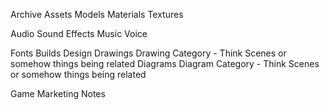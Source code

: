 

Archive
Assets
   Models
   Materials
   Textures

   Audio
      Sound Effects
      Music
      Voice
      
   Fonts
Builds
Design
   Drawings
      Drawing Category - Think Scenes or somehow things being related
   Diagrams
      Diagram Category - Think Scenes or somehow things being related

Game
Marketing
Notes











